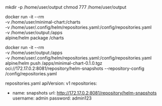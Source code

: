 
mkdir -p /home/user/output
chmod 777 /home/user/output


docker run -it --rm \
  -v /home/user/minimal-chart:/charts \
  -v /home/user/.config/helm/repositories.yaml:/config/repositories.yaml \
  -v /home/user/output:/apps \
  alpine/helm package /charts


docker run -it --rm \
  -v /home/user/output:/apps \
  -v /home/user/.config/helm/repositories.yaml:/config/repositories.yaml \
  alpine/helm push /apps/minimal-chart-0.1.0.tgz oci://172.17.0.2:8081/repository/helm-snapshots --repository-config /config/repositories.yaml


repositories.yaml
apiVersion: v1
repositories:
  - name: snapshots
    url: http://172.17.0.2:8081/repository/helm-snapshots
    username: admin
    password: admin123
